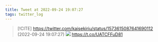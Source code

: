```yaml
---
title: Tweet at 2022-09-24 19:07:27
tags: twitter_log
---
```


> [!CITE] https://twitter.com/kaisekiriu/status/1573615087641690112 (2022-09-24 19:07:27)
> ![](https://twitter.com/kaisekiriu/status/1573615087641690112)
> https://t.co/UATCFFuD81
